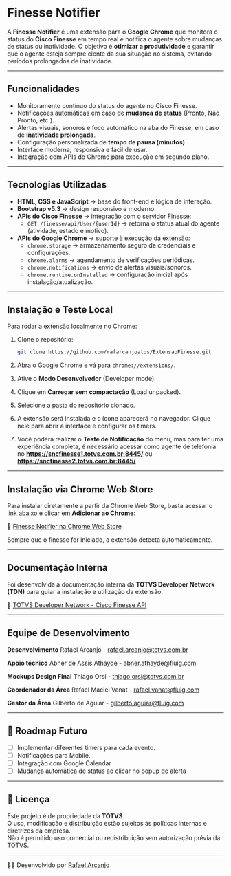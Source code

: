 # Finesse Notifier

A **Finesse Notifier** é uma extensão para o **Google Chrome** que monitora o status do **Cisco Finesse** em tempo real e notifica o agente sobre mudanças de status ou inatividade. O objetivo é **otimizar a produtividade** e garantir que o agente esteja sempre ciente da sua situação no sistema, evitando períodos prolongados de inatividade.

---

## Funcionalidades
- Monitoramento contínuo do status do agente no Cisco Finesse.
- Notificações automáticas em caso de **mudança de status** (Pronto, Não Pronto, etc.).
- Alertas visuais, sonoros e foco automático na aba do Finesse, em caso de **inatividade prolongada**. 
- Configuração personalizada de **tempo de pausa (minutos)**.
- Interface moderna, responsiva e fácil de usar.
- Integração com APIs do Chrome para execução em segundo plano.

---

## Tecnologias Utilizadas

- **HTML, CSS e JavaScript** → base do front-end e lógica de interação.
- **Bootstrap v5.3** → design responsivo e moderno.
- **APIs do Cisco Finesse** → integração com o servidor Finesse:
  - `GET /finesse/api/User/{userId}` → retorna o status atual do agente (atividade, estado e motivo).
- **APIs do Google Chrome** → suporte à execução da extensão:
  - `chrome.storage` → armazenamento seguro de credenciais e configurações.
  - `chrome.alarms` → agendamento de verificações periódicas.
  - `chrome.notifications` → envio de alertas visuais/sonoros.
  - `chrome.runtime.onInstalled` → configuração inicial após instalação/atualização.

---

## Instalação e Teste Local

Para rodar a extensão localmente no Chrome:

1. Clone o repositório:
   ```bash
   git clone https://github.com/rafarcanjoatos/ExtensaoFinesse.git
   ```

2. Abra o Google Chrome e vá para `chrome://extensions/`.

3. Ative o **Modo Desenvolvedor** (Developer mode).

4. Clique em **Carregar sem compactação** (Load unpacked).

5. Selecione a pasta do repositório clonado.

6. A extensão será instalada e o ícone aparecerá no navegador. Clique nele para abrir a interface e configurar os timers.

7. Você poderá realizar o **Teste de Notificação** do menu, mas para ter uma experiência completa, é necessário acessar como agente de telefonia no **https://sncfinesse1.totvs.com.br:8445/** ou **https://sncfinesse2.totvs.com.br:8445/**

---

## Instalação via Chrome Web Store

Para instalar diretamente a partir da Chrome Web Store, basta acessar o link abaixo e clicar em **Adicionar ao Chrome**:

🔗 [Finesse Notifier na Chrome Web Store](https://chromewebstore.google.com/detail/finesse-notifier/cglkkcedledghdpkbopambajgmjmkkab)

Sempre que o finesse for iniciado, a extensão detecta automaticamente.

---

## Documentação Interna

Foi desenvolvida a documentação interna da **TOTVS Developer Network (TDN)** para guiar a instalação e utilização da extensão.

🔗 [TOTVS Developer Network - Cisco Finesse API](https://tdn.totvs.com/pages/viewpage.action?pageId=961629221)

---

## Equipe de Desenvolvimento

**Desenvolvimento**
Rafael Arcanjo - rafael.arcanjo@totvs.com.br

**Apoio técnico**
Abner de Assis Athayde - abner.athayde@fluig.com

**Mockups Design Final**
Thiago Orsi - thiago.orsi@totvs.com.br

**Coordenador da Área**
Rafael Maciel Vanat - rafael.vanat@fluig.com

**Gestor da Área**
Gilberto de Aguiar - gilberto.aguiar@fluig.com


---

## 📌 Roadmap Futuro
- [ ] Implementar diferentes timers para cada evento.
- [ ] Notificações para Mobile.
- [ ] Integração com Google Calendar
- [ ] Mudança automática de status ao clicar no popup de alerta

---

## 📄 Licença
Este projeto é de propriedade da **TOTVS**.  
O uso, modificação e distribuição estão sujeitos às políticas internas e diretrizes da empresa.  
Não é permitido uso comercial ou redistribuição sem autorização prévia da TOTVS.

---

👨‍💻 Desenvolvido por [Rafael Arcanjo](https://github.com/rafarcanjoatos)
